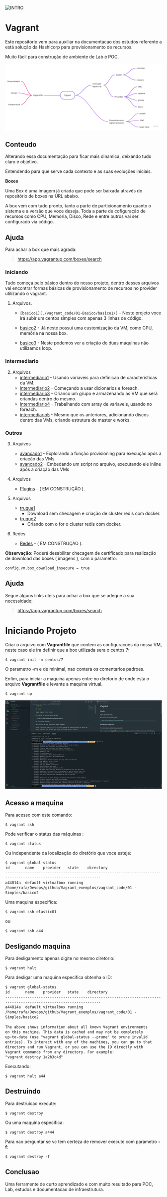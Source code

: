 ![INTRO](https://images.unsplash.com/photo-1598518142144-68fdb94156e5?ixlib=rb-1.2.1&ixid=MnwxMjA3fDB8MHxwaG90by1wYWdlfHx8fGVufDB8fHx8&auto=format&fit=crop&w=2570&q=80)

# Vagrant

Este repositorio vem para auxiliar na documentacao dos estudos referente a está solução da Hashicorp para provisionamento de recursos.

Muito fácil para construção de ambiente de Lab e POC.

![VSCODE](.images/mapamental.jpg)

## Conteudo

Alterando essa documentação para ficar mais dinamica, deixando tudo claro e objetivo.

Entendendo para que serve cada contexto e as suas evoluções iniciais.

**Boxes**

Uma Box é uma imagem já criada que pode ser baixada através do repositório de boxes na URL abaixo.

A box vem com tudo pronto, tanto a parte de particionamento quanto o sistema e a versão que voce deseja. Toda a parte de cofiguração de recursos como CPU, Memoria, Disco, Rede e entre outros vai ser configurado via código.

## Ajuda

Para achar a box que mais agrada:

> https://app.vagrantup.com/boxes/search

### Iniciando


Tudo começa pelo básico dentro do nosso projeto, dentro desses arquivos vai encontrar formas básicas de provisionamento de recursos no provider utilizando o vagrant.

1. Arquivos.
    * `[basico1](./vagrant_code/01-Basico/basico1/)` - Neste projeto voce irá subir um centos simples com apenas 3 linhas de código.

    * [basico2](./vagrant_code/01-Basico/basico2/) - Já neste possui uma customização da VM, como CPU, memória na nossa box.
  
    * [basico3](./vagrant_code/01-Basico/basico3/) - Neste podemos ver a criação de duas máquinas não utilizamos loop.

### Intermediario

2. Arquivos
    * [intermediario1](./vagrant_code/02-Intermediario/inter1/) - Usando variaveis para definicao de caracteristicas da VM.
    * [intermediario2](./vagrant_code/02-Intermediario/inter2/) - Começando a usar dicionarios e foreach.
    * [intermediario3](./vagrant_code/02-Intermediario/inter3/) - Crianco um grupo e armazenando as VM que será criandas dentro do mesmo.
    * [intermediario4](./vagrant_code/02-Intermediario/inter4/) - Trabalhando com array de variaveis, usando no foreach.
    * [intermediario5](./vagrant_code/02-Intermediario/inter5/) - Mesmo que os anteriores, adicionando discos dentro das VMs, criando estrutura de master e works.

### Outros

3. Arquivos
    * [avancado1](./vagrant_code/03-Avancado/avanc1/) - Explorando a função provisioning para execução após a criação das VMs.
    * [avancado2](./vagrant_code/03-Avancado/avanc2/) - Embedando um script no arquivo, executando ele inline após a criação das VMs
    
4. Arquivos
    * [Plugins](./vagrant_code/97-plugins/plug1) - ( EM CONSTRUÇÃO ).

5. Arquivos
    * [truque1](./vagrant_code/98-truques/truque01/)
      * Download sem checagem e criação de cluster redis com docker.
    * [truque2](./vagrant_code/98-truques/truque02/)
      * Criando com o for o cluster redis com docker.

6. Redes
    * [Redes](./vagrant_code/99-provision/) - ( EM CONSTRUÇÃO ).


**Observação**: Poderá desabilitar checagem de certificado para realização de download das boxes ( imagens ), com o parametro:

```
config.vm.box_download_insecure = true
```


## Ajuda

Segue alguns links uteis para achar a box que se adeque a sua necessidade:

> https://app.vagrantup.com/boxes/search

# Iniciando Projeto

Criar o arquivo com **Vagrantfile** que contem as configuracoes da nossa VM, neste caso ele ira definir que a box utilizada sera o centos 7:

```
$ vagrant init -m centos/7
```

O parametro -m e de minimal, nao contera os comentarios padroes.


Enfim, para iniciar a maquina apenas entre no diretorio de onde esta o arquivo **Vagrantfile** e levante a maquina virtual.

```
$ vagrant up
```

![VSCODE](.images/img1.png)

## Acesso a maquina

Para acesso com este comando: 

```
$ vagrant ssh
```

Pode verificar o status das máquinas :

```
$ vagrant status
```

Ou independente da localização do diretório que voce esteja:

```
$ vagrant global-status
id       name    provider   state    directory                                                                   
-----------------------------------------------------------------------------------------------------------------
a44814a  default virtualbox running /home/rafa/Devops/github/Vagrant_exemplos/vagrant_code/01 - Simples/basico2 
```

Uma maquina especifica:

``` 
$ vagrant ssh elastic01
```

ou 

```
$ vagrant ssh a44
```

## Desligando maquina

Para desligamento apenas digite no mesmo diretorio:

```
$ vagrant halt
```

Para desligar uma maquina especifica obtenha o ID:

```
$ vagrant global-status
id       name    provider   state    directory                                                                   
-----------------------------------------------------------------------------------------------------------------
a44814a  default virtualbox running /home/rafa/Devops/github/Vagrant_exemplos/vagrant_code/01 - Simples/basico2 
 
The above shows information about all known Vagrant environments
on this machine. This data is cached and may not be completely
up-to-date (use "vagrant global-status --prune" to prune invalid
entries). To interact with any of the machines, you can go to that
directory and run Vagrant, or you can use the ID directly with
Vagrant commands from any directory. For example:
"vagrant destroy 1a2b3c4d"
```

Executando:

```
$ vagrant halt a44
```

## Destruindo

Para destruicao execute:

```
$ vagrant destroy 
```

Ou uma maquina especifica:

```
$ vagrant destroy a444
```

Para nao perguntar se vc tem certeza de remover execute com parametro **-f**:

```
$ vagrant destroy -f 
```

## Conclusao

Uma ferramente de curto aprendizado e com muito resultado para POC, Lab, estudos e documentacao de infraestrutura.

